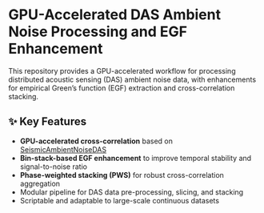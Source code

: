 # GPU-Accelerated DAS Ambient Noise Processing and EGF Enhancement

This repository provides a GPU-accelerated workflow for processing distributed acoustic sensing (DAS) ambient noise data, with enhancements for empirical Green’s function (EGF) extraction and cross-correlation stacking.

## ✨ Key Features

- **GPU-accelerated cross-correlation** based on [SeismicAmbientNoiseDAS](https://github.com/yanyangg/SeismicAmbientNoiseDAS)
- **Bin-stack-based EGF enhancement** to improve temporal stability and signal-to-noise ratio
- **Phase-weighted stacking (PWS)** for robust cross-correlation aggregation
- Modular pipeline for DAS data pre-processing, slicing, and stacking
- Scriptable and adaptable to large-scale continuous datasets
